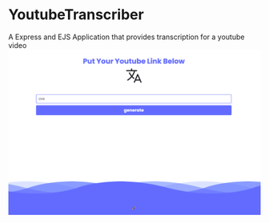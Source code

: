 # YoutubeTranscriber
A Express and EJS Application that provides transcription for a youtube video
![Alt text](img.png)